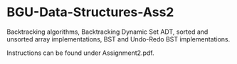# BGU-Data-Structures-Ass2
Backtracking algorithms, Backtracking Dynamic Set ADT, sorted and unsorted array implementations, BST and Undo-Redo BST implementations.

Instructions can be found under Assignment2.pdf.
